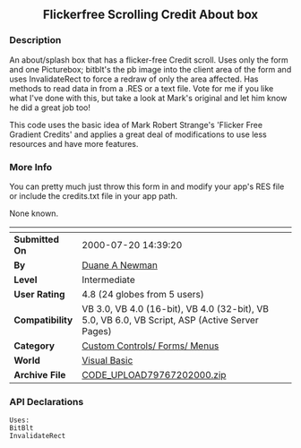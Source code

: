 ﻿<div align="center">

## Flickerfree Scrolling Credit About box


</div>

### Description

An about/splash box that has a flicker-free Credit scroll. Uses only the form and one Picturebox; bitblt's the pb image into the client area of the form and uses InvalidateRect to force a redraw of only the area affected. Has methods to read data in from a .RES or a text file. Vote for me if you like what I've done with this, but take a look at Mark's original and let him know he did a great job too!

This code uses the basic idea of Mark Robert Strange's 'Flicker Free Gradient Credits' and applies a great deal of modifications to use less resources and have more features.
 
### More Info
 
You can pretty much just throw this form in and modify your app's RES file or include the credits.txt file in your app path.

None known.


<span>             |<span>
---                |---
**Submitted On**   |2000-07-20 14:39:20
**By**             |[Duane A Newman](https://github.com/Planet-Source-Code/PSCIndex/blob/master/ByAuthor/duane-a-newman.md)
**Level**          |Intermediate
**User Rating**    |4.8 (24 globes from 5 users)
**Compatibility**  |VB 3\.0, VB 4\.0 \(16\-bit\), VB 4\.0 \(32\-bit\), VB 5\.0, VB 6\.0, VB Script, ASP \(Active Server Pages\) 
**Category**       |[Custom Controls/ Forms/  Menus](https://github.com/Planet-Source-Code/PSCIndex/blob/master/ByCategory/custom-controls-forms-menus__1-4.md)
**World**          |[Visual Basic](https://github.com/Planet-Source-Code/PSCIndex/blob/master/ByWorld/visual-basic.md)
**Archive File**   |[CODE\_UPLOAD79767202000\.zip](https://github.com/Planet-Source-Code/duane-a-newman-flickerfree-scrolling-credit-about-box__1-9926/archive/master.zip)

### API Declarations

```
Uses:
BitBlt
InvalidateRect
```





